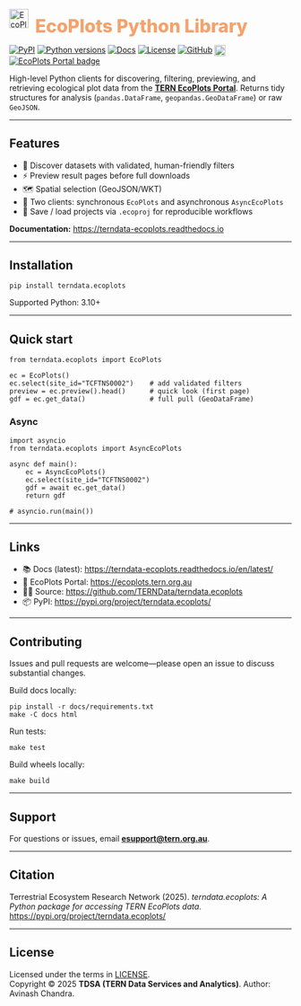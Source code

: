 <p align="left">
  <img src="docs/_static/img/ecoplots-logo-dark.svg" alt="EcoPlots logo" height="34" />
  <span style="font-weight:800;font-size:2rem;vertical-align:middle;margin-left:8px;color:#F5A26C;">
    EcoPlots Python Library
  </span>
</p>

[![PyPI](https://img.shields.io/pypi/v/terndata.ecoplots.svg?logo=pypi&logoColor=white)](https://pypi.org/project/terndata.ecoplots/)
[![Python versions](https://img.shields.io/pypi/pyversions/terndata.ecoplots.svg?logo=python&logoColor=white)](https://pypi.org/project/terndata.ecoplots/)
[![Docs](https://img.shields.io/readthedocs/terndata-ecoplots.svg?logo=readthedocs)](https://terndata-ecoplots.readthedocs.io/en/latest/)
[![License](https://img.shields.io/github/license/ternaustralia/terndata.ecoplots.svg)](LICENSE)
[![GitHub](https://img.shields.io/badge/GitHub-Repo-181717?logo=github&logoColor=white)](https://github.com/ternaustralia/terndata.ecoplots)
<a href="https://ecoplots.tern.org.au" target="_blank" rel="noopener">
  <img src="docs/_static/img/ecoplots-logo-dark.svg" alt="EcoPlots" height="20" style="vertical-align:middle;" />
  <img src="https://img.shields.io/badge/EcoPlots-Portal-6EB3A6?labelColor=043E4F" alt="EcoPlots Portal badge" />
</a>

High-level Python clients for discovering, filtering, previewing, and retrieving
ecological plot data from the **[TERN EcoPlots Portal](https://ecoplots.tern.org.au)**.
Returns tidy structures for analysis (`pandas.DataFrame`, `geopandas.GeoDataFrame`)
or raw `GeoJSON`.

---

## Features

- 🔎 Discover datasets with validated, human-friendly filters  
- ⚡ Preview result pages before full downloads  
- 🗺️ Spatial selection (GeoJSON/WKT)  
- 🧭 Two clients: synchronous `EcoPlots` and asynchronous `AsyncEcoPlots`  
- 💾 Save / load projects via `.ecoproj` for reproducible workflows

**Documentation:** https://terndata-ecoplots.readthedocs.io

---

## Installation

    pip install terndata.ecoplots

Supported Python: 3.10+

---

## Quick start

    from terndata.ecoplots import EcoPlots

    ec = EcoPlots()
    ec.select(site_id="TCFTNS0002")    # add validated filters
    preview = ec.preview().head()      # quick look (first page)
    gdf = ec.get_data()                # full pull (GeoDataFrame)

### Async

    import asyncio
    from terndata.ecoplots import AsyncEcoPlots

    async def main():
        ec = AsyncEcoPlots()
        ec.select(site_id="TCFTNS0002")
        gdf = await ec.get_data()
        return gdf

    # asyncio.run(main())

---

## Links

- 📚 Docs (latest): https://terndata-ecoplots.readthedocs.io/en/latest/
- 🧭 EcoPlots Portal: https://ecoplots.tern.org.au
- 🧑‍💻 Source: https://github.com/TERNData/terndata.ecoplots
- 📦 PyPI: https://pypi.org/project/terndata.ecoplots/

---

## Contributing

Issues and pull requests are welcome—please open an issue to discuss substantial changes.

Build docs locally:

    pip install -r docs/requirements.txt
    make -C docs html

Run tests:

    make test

Build wheels locally:

    make build

---

## Support

For questions or issues, email **esupport@tern.org.au**.

---

## Citation

Terrestrial Ecosystem Research Network (2025). *terndata.ecoplots: A Python package for accessing TERN EcoPlots data*. https://pypi.org/project/terndata.ecoplots/

---

## License

Licensed under the terms in [LICENSE](LICENSE).  
Copyright © 2025 **TDSA (TERN Data Services and Analytics)**.
Author: Avinash Chandra.
